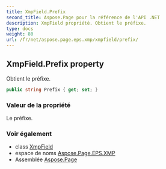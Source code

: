 ```yaml
---
title: XmpField.Prefix
second_title: Aspose.Page pour la référence de l'API .NET
description: XmpField propriété. Obtient le préfixe.
type: docs
weight: 80
url: /fr/net/aspose.page.eps.xmp/xmpfield/prefix/
---
```

## XmpField.Prefix property

Obtient le préfixe.

```csharp
public string Prefix { get; set; }
```

### Valeur de la propriété

Le préfixe.

### Voir également

* class [XmpField](../)
* espace de noms [Aspose.Page.EPS.XMP](../../xmpfield/)
* Assemblée [Aspose.Page](../../../)


